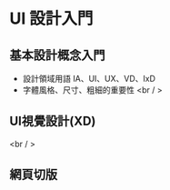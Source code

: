 
# UI 設計入門
## 基本設計概念入門
* 設計領域用語 IA、UI、UX、VD、IxD 
* 字體風格、尺寸、粗細的重要性
<br / >
## UI視覺設計(XD)

<br / >

## 網頁切版
